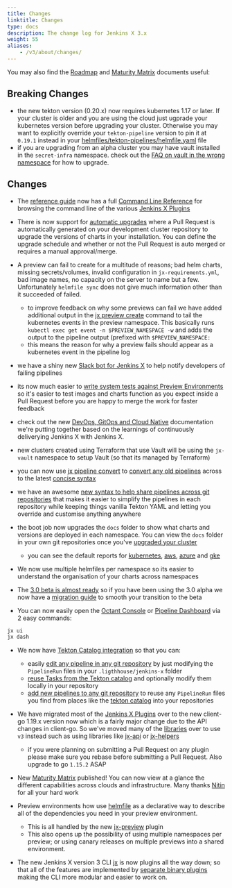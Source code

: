 ```yaml
---
title: Changes
linktitle: Changes
type: docs
description: The change log for Jenkins X 3.x
weight: 55
aliases: 
    - /v3/about/changes/
---
```


You may also find the [Roadmap](/community/roadmap/) and [Maturity Matrix](/v3/about/maturity-matrix/) documents useful:

       
## Breaking Changes

* the new tekton version (0.20.x) now requires kubernetes 1.17 or later. If your cluster is older and you are using the cloud just ugprade your kubernetes version before upgrading your cluster. Otherwise you may want to explicitly override your `tekton-pipeline` version to pin it at `0.19.1` instead in your [helmfiles/tekton-pipelines/helmfile.yaml](https://github.com/jx3-gitops-repositories/jx3-kubernetes/blob/master/helmfiles/tekton-pipelines/helmfile.yaml#L12) file
* if you are upgrading from an alpha cluster you may have vault installed in the `secret-infra` namespace. check out the [FAQ on vault in the wrong namespace](/v3/develop/faq/config/vault/#after-an-upgrade-the-boot-job-is-waiting-for-vault-in-jx-vault) for how to upgrade.

## Changes 

* The [reference guide](/v3/develop/reference/) now has a full [Command Line Reference](/v3/develop/reference/jx/) for browsing the command line of the various [Jenkins X Plugins](https://github.com/jenkins-x-plugins)
* There is now support for [automatic upgrades](/v3/admin/setup/upgrades/cluster/#automatic-upgrades) where a Pull Request is automatically generated on your development cluster repository to upgrade the versions of charts in your installation. You can define the upgrade schedule and whether or not the Pull Request is auto merged or requires a manual approval/merge.
* A preview can fail to create for a multitude of reasons; bad helm charts, missing secrets/volumes, invalid configuration in `jx-requirements.yml`, bad image names, no capacity on the server to name but a few. Unfortunately `helmfile sync` does not give much information other than it succeeded of failed. 
  * to improve feedback on why some previews can fail we have added additional output in the [jx preview create](https://github.com/jenkins-x/jx-preview/blob/master/docs/cmd/jx-preview_create.md) command to tail the kubernetes events in the preview namespace. This basically runs `kubectl exec get event -n $PREVIEW_NAMESPACE -w` and adds the output to the pipeline output (prefixed with `$PREVIEW_NAMESPACE:`      
  * this means the reason for why a preview fails should appear as a kubernetes event in the pipeline log
* we have a shiny new [Slack bot for Jenkins X](/v3/develop/ui/slack/) to help notify developers of failing pipelines
* its now much easier to [write system tests against Preview Environments](https://github.com/jenkins-x/jx-preview#system-tests-in-previews) so it's easier to test images and charts function as you expect inside a Pull Request before you are happy to merge the work for faster feedback
* check out the new [DevOps, GitOps and Cloud Native](https://jenkins-x.io/v3/devops/) documentation we're putting together based on the learnings of continuously deliverying Jenkins X with Jenkins X.
* new clusters created using Terraform that use Vault will be using the `jx-vault` namespace to setup Vault (so that its managed by Terraform)       
* you can now use [jx pipeline convert](https://github.com/jenkins-x/jx-pipeline/blob/master/docs/cmd/jx-pipeline_convert.md#jx-pipeline-convert) to [convert any old pipelines](/v3/develop/pipelines/upgrading/#converting-older-pipelines) across to the latest [concise syntax](/v3/develop/pipelines/catalog/)
* we have an awesome [new syntax to help share pipelines across git repositories](/v3/develop/pipelines/catalog/) that makes it easier to simplify the pipelines in each repository while keeping things vanilla Tekton YAML and letting you override and customise anything anywhere 
* the boot job now upgrades the `docs` folder to show what charts and versions are deployed in each namespace. You can view the `docs` folder in your own git repositories once you've [upgraded your cluster](/v3/admin/setup/upgrades/cluster/)
  * you can see the default reports for [kubernetes](https://github.com/jx3-gitops-repositories/jx3-kubernetes/tree/master/docs ), [aws](https://github.com/jx3-gitops-repositories/jx3-eks-vault/tree/master/docs), [azure](https://github.com/jx3-gitops-repositories/jx3-azure-akv) and [gke](https://github.com/jx3-gitops-repositories/jx3-gke-gsm/tree/master/docs )
* We now use multiple helmfiles per namespace so its easier to understand the organisation of your charts across namespaces
* The [3.0 beta is almost ready](/blog/2020/12/04/jx-v3-update/) so if you have been using the 3.0 alpha we now have a [migration guide](/v3/admin/guides/migrate/v3-alpha/) to smooth your transition to the beta

* You can now easily open the [Octant Console](/v3/develop/ui/octant/) or [Pipeline Dashboard](/v3/develop/ui/dashboard/) via 2 easy commands:

```bash 
jx ui
jx dash
```    

* We now have [Tekton Catalog integration](/v3/develop/pipelines/) so that you can:
  * easily [edit any pipeline in any git repository](/v3/develop/pipelines/#editing-pipelines) by just modifying the `PipelineRun` files in your `.ligthhouse/jenkins-x` folder
  * [reuse Tasks from the Tekton catalog](/v3/develop/pipelines/#adding-tasks-from-the-tekton-catalog) and optionally modify them locally in your repository
  * [add new pipelines to any git repository](/v3/develop/pipelines/#add-new-taskspipelines-by-hand) to reuse any `PipelineRun` files you find from places like the [tekton catalog](https://github.com/tektoncd/catalog) into your repositories

* We have migrated most of the [Jenkins X Plugins](https://github.com/jenkins-x/jx#plugins) over to the new client-go 1.19.x version now which is a fairly major change due to the API changes in client-go. So we've moved many of the [libraries](https://github.com/jenkins-x/jx#libraries) over to use `v3` instead such as using libraries like [jx-api](https://github.com/jenkins-x/jx-api) or [jx-helpers](https://github.com/jenkins-x/jx-helpers)
  * if you were planning on submitting a Pull Request on any plugin please make sure you rebase before submitting a Pull Request. Also upgrade to go `1.15.2` ASAP 
  
* New [Maturity Matrix](/v3/about/maturity-matrix/) published! You can now view at a glance the different capabilities across clouds and infrastructure. Many thanks [Nitin](https://github.com/borntorock) for all your hard work

* Preview environments how use [helmfile](https://github.com/roboll/helmfile) as a declarative way to describe all of the dependencies you need in your preview environment. 

  * This is all handled by the new [jx-preview](https://github.com/jenkins-x/jx-preview) plugin
  * This also opens up the possibility of using multiple namespaces per preview; or using canary releases on multiple previews into a shared environment.
  
* The new Jenkins X version 3 CLI [jx](https://github.com/jenkins-x/jx) is now plugins all the way down; so that all of the features are implemented by [separate binary plugins](https://github.com/jenkins-x/jx#plugins) making the CLI more modular and easier to work on.